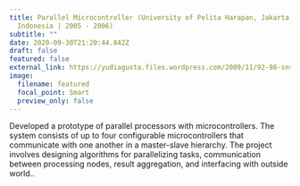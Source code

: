 ```yaml
---
title: Parallel Microcontroller (University of Pelita Harapan, Jakarta,
  Indonesia | 2005 - 2006)
subtitle: ""
date: 2020-09-30T21:20:44.842Z
draft: false
featured: false
external_link: https://yudiagusta.files.wordpress.com/2009/11/92-98-snsi06-16-parallel-microcontrolers-at89c52-parallel-processors-in-embedded-system-application-of-robotics.pdf
image:
  filename: featured
  focal_point: Smart
  preview_only: false
---
```

<!--StartFragment-->

Developed a prototype of parallel processors with microcontrollers. The system consists of up to four configurable microcontrollers that communicate with one another in a master-slave hierarchy. The project involves designing algorithms for parallelizing tasks, communication between processing nodes, result aggregation, and interfacing with outside world..

<!--EndFragment-->